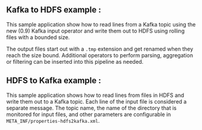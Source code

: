 ## Kafka to HDFS example :

This sample application show how to read lines from a Kafka topic using the new (0.9)
Kafka input operator and write them out to HDFS using rolling files with a bounded size.

The output files start out with a `.tmp` extension and get renamed when they reach the
size bound.  Additional operators to perform parsing, aggregation or filtering can be
inserted into this pipeline as needed.

## HDFS to Kafka example :

This sample application shows how to read lines from files in HDFS and write
them out to a Kafka topic. Each line of the input file is considered a separate
message. The topic name, the name of the directory that is monitored for input
files, and other parameters are configurable in `META_INF/properties-hdfs2kafka.xml`.

